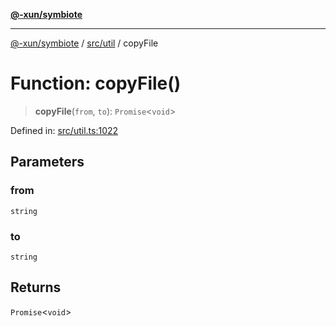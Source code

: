 [**@-xun/symbiote**](../../../README.md)

***

[@-xun/symbiote](../../../README.md) / [src/util](../README.md) / copyFile

# Function: copyFile()

> **copyFile**(`from`, `to`): `Promise`\<`void`\>

Defined in: [src/util.ts:1022](https://github.com/Xunnamius/symbiote/blob/ecdd713c4d242b92209fafa38beadafe2769795c/src/util.ts#L1022)

## Parameters

### from

`string`

### to

`string`

## Returns

`Promise`\<`void`\>

